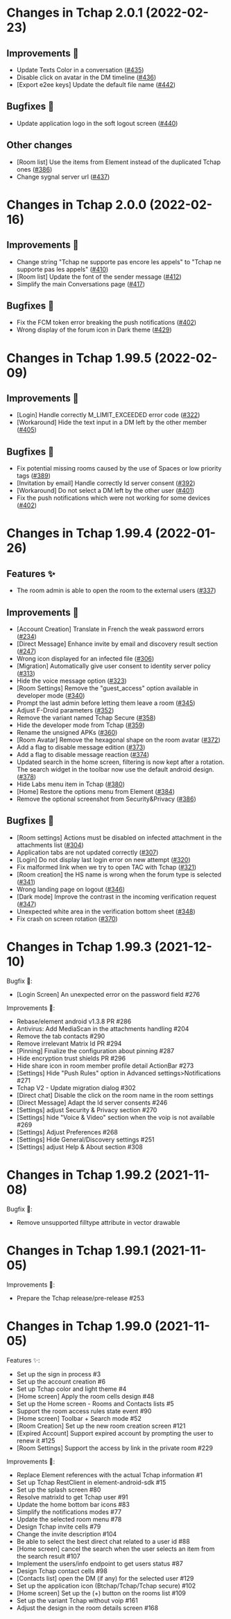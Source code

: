 Changes in Tchap 2.0.1 (2022-02-23)
===================================

Improvements 🙌
--------------

- Update Texts Color in a conversation ([#435](https://github.com/tchapgouv/tchap-android-v2/issues/435))
- Disable click on avatar in the DM timeline ([#436](https://github.com/tchapgouv/tchap-android-v2/issues/436))
- [Export e2ee keys] Update the default file name ([#442](https://github.com/tchapgouv/tchap-android-v2/issues/442))

Bugfixes 🐛
----------

- Update application logo in the soft logout screen ([#440](https://github.com/tchapgouv/tchap-android-v2/issues/440))

Other changes
-------------

- [Room list] Use the items from Element instead of the duplicated Tchap ones ([#386](https://github.com/tchapgouv/tchap-android-v2/issues/386))
- Change sygnal server url ([#437](https://github.com/tchapgouv/tchap-android-v2/issues/437))

Changes in Tchap 2.0.0 (2022-02-16)
===================================

Improvements 🙌
--------------

- Change string "Tchap ne supporte pas encore les appels" to "Tchap ne supporte pas les
  appels" ([#410](https://github.com/tchapgouv/tchap-android-v2/issues/410))
- [Room list] Update the font of the sender message ([#412](https://github.com/tchapgouv/tchap-android-v2/issues/412))
- Simplify the main Conversations page ([#417](https://github.com/tchapgouv/tchap-android-v2/issues/417))

Bugfixes 🐛
----------

- Fix the FCM token error breaking the push notifications ([#402](https://github.com/tchapgouv/tchap-android-v2/issues/402))
- Wrong display of the forum icon in Dark theme ([#429](https://github.com/tchapgouv/tchap-android-v2/issues/429))

Changes in Tchap 1.99.5 (2022-02-09)
====================================

Improvements 🙌
--------------

- [Login] Handle correctly M_LIMIT_EXCEEDED error code ([#322](https://github.com/tchapgouv/tchap-android-v2/issues/322))
- [Workaround] Hide the text input in a DM left by the other member ([#405](https://github.com/tchapgouv/tchap-android-v2/issues/405))

Bugfixes 🐛
----------

- Fix potential missing rooms caused by the use of Spaces or low priority tags ([#389](https://github.com/tchapgouv/tchap-android-v2/issues/389))
- [Invitation by email] Handle correctly Id server consent ([#392](https://github.com/tchapgouv/tchap-android-v2/issues/392))
- [Workaround] Do not select a DM left by the other user ([#401](https://github.com/tchapgouv/tchap-android-v2/issues/401))
- Fix the push notifications which were not working for some devices ([#402](https://github.com/tchapgouv/tchap-android-v2/issues/402))

Changes in Tchap 1.99.4 (2022-01-26)
====================================

Features ✨
----------

- The room admin is able to open the room to the external users ([#337](https://github.com/tchapgouv/tchap-android-v2/issues/337))

Improvements 🙌
--------------

- [Account Creation] Translate in French the weak password errors ([#234](https://github.com/tchapgouv/tchap-android-v2/issues/234))
- [Direct Message] Enhance invite by email and discovery result section ([#247](https://github.com/tchapgouv/tchap-android-v2/issues/247))
- Wrong icon displayed for an infected file ([#306](https://github.com/tchapgouv/tchap-android-v2/issues/306))
- [Migration] Automatically give user consent to identity server policy ([#313](https://github.com/tchapgouv/tchap-android-v2/issues/313))
- Hide the voice message option ([#323](https://github.com/tchapgouv/tchap-android-v2/issues/323))
- [Room Settings] Remove the "guest_access" option available in developer mode ([#340](https://github.com/tchapgouv/tchap-android-v2/issues/340))
- Prompt the last admin before letting them leave a room ([#345](https://github.com/tchapgouv/tchap-android-v2/issues/345))
- Adjust F-Droid parameters ([#352](https://github.com/tchapgouv/tchap-android-v2/issues/352))
- Remove the variant named Tchap Secure ([#358](https://github.com/tchapgouv/tchap-android-v2/issues/358))
- Hide the developer mode from Tchap ([#359](https://github.com/tchapgouv/tchap-android-v2/issues/359))
- Rename the unsigned APKs ([#360](https://github.com/tchapgouv/tchap-android-v2/issues/360))
- [Room Avatar] Remove the hexagonal shape on the room avatar ([#372](https://github.com/tchapgouv/tchap-android-v2/issues/372))
- Add a flag to disable message edition ([#373](https://github.com/tchapgouv/tchap-android-v2/issues/373))
- Add a flag to disable message reaction ([#374](https://github.com/tchapgouv/tchap-android-v2/issues/374))
- Updated search in the home screen, filtering is now kept after a rotation. The search widget in the toolbar now use the default android design. ([#378](https://github.com/tchapgouv/tchap-android-v2/issues/378))
- Hide Labs menu item in Tchap ([#380](https://github.com/tchapgouv/tchap-android-v2/issues/380))
- [Home] Restore the options menu from Element ([#384](https://github.com/tchapgouv/tchap-android-v2/issues/384))
- Remove the optional screenshot from Security&Privacy ([#386](https://github.com/tchapgouv/tchap-android-v2/issues/386))

Bugfixes 🐛
----------

- [Room settings] Actions must be disabled on infected attachment in the attachments list ([#304](https://github.com/tchapgouv/tchap-android-v2/issues/304))
- Application tabs are not updated correctly ([#307](https://github.com/tchapgouv/tchap-android-v2/issues/307))
- [Login] Do not display last login error on new attempt ([#320](https://github.com/tchapgouv/tchap-android-v2/issues/320))
- Fix malformed link when we try to open TAC with Tchap ([#321](https://github.com/tchapgouv/tchap-android-v2/issues/321))
- [Room creation] the HS name is wrong when the forum type is selected ([#341](https://github.com/tchapgouv/tchap-android-v2/issues/341))
- Wrong landing page on logout ([#346](https://github.com/tchapgouv/tchap-android-v2/issues/346))
- [Dark mode] Improve the contrast in the incoming verification request ([#347](https://github.com/tchapgouv/tchap-android-v2/issues/347))
- Unexpected white area in the verification bottom sheet ([#348](https://github.com/tchapgouv/tchap-android-v2/issues/348))
- Fix crash on screen rotation ([#370](https://github.com/tchapgouv/tchap-android-v2/issues/370))

Changes in Tchap 1.99.3 (2021-12-10)
===================================================

Bugfix 🐛:

- [Login Screen] An unexpected error on the password field #276

Improvements 🙌:

- Rebase/element android v1.3.8 PR #286
- Antivirus: Add MediaScan in the attachments handling #204
- Remove the tab contacts #290
- Remove irrelevant Matrix Id PR #294
- [Pinning] Finalize the configuration about pinning #287
- Hide encryption trust shields PR #296
- Hide share icon in room member profile detail ActionBar #273
- [Settings] Hide "Push Rules" option in Advanced settings>Notifications #271
- Tchap V2 - Update migration dialog #302
- [Direct chat] Disable the click on the room name in the room settings
- [Direct Message] Adapt the Id server consents #246
- [Settings] adjust Security & Privacy section #270
- [Settings] hide "Voice & Video" section when the voip is not available #269
- [Settings] Adjust Preferences #268
- [Settings] Hide General/Discovery settings #251
- [Settings] adjust Help & About section #308

Changes in Tchap 1.99.2 (2021-11-08)
===================================================

Bugfix 🐛:

- Remove unsupported filltype attribute in vector drawable

Changes in Tchap 1.99.1 (2021-11-05)
===================================================

Improvements 🙌:

- Prepare the Tchap release/pre-release #253

Changes in Tchap 1.99.0 (2021-11-05)
===================================================

Features ✨:

- Set up the sign in process #3
- Set up the account creation #6
- Set up Tchap color and light theme #4
- [Home screen] Apply the room cells design #48
- Set up the Home screen - Rooms and Contacts lists #5
- Support the room access rules state event #90
- [Home screen] Toolbar + Search mode #52
- [Room Creation] Set up the new room creation screen #121
- [Expired Account] Support expired account by prompting the user to renew it #125
- [Room Settings] Support the access by link in the private room #229

Improvements 🙌:

- Replace Element references with the actual Tchap information #1
- Set up Tchap RestClient in element-android-sdk #15
- Set up the splash screen #80
- Resolve matrixId to get Tchap user #91
- Update the home bottom bar icons #83
- Simplify the notifications modes #77
- Update the selected room menu #78
- Design Tchap invite cells #79
- Change the invite description #104
- Be able to select the best direct chat related to a user id #88
- [Home screen] cancel the search when the user selects an item from the search result #107
- Implement the users/info endpoint to get users status #87
- Design Tchap contact cells #98
- [Contacts list] open the DM (if any) for the selected user #129
- Set up the application icon (Btchap/Tchap/Tchap secure) #102
- [Home screen] Set up the (+) button on the rooms list #109
- Set up the variant Tchap without voip #161
- Adjust the design in the room details screen #168
